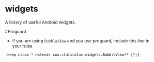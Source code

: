 # widgets
A library of useful Android widgets.

#Proguard
 - If you are using `BubbleView` and you use proguard, include this line in your rules
 
 ```
 -keep class * extends com.staticbloc.widgets.BubbleView** {*;}
 ```
